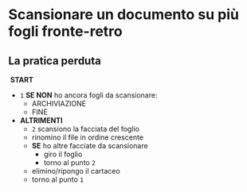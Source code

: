 # Scansionare un documento su più fogli fronte-retro
## La pratica perduta
​
**START**
​
- `1` **SE NON** ho ancora fogli da scansionare:
    - ARCHIVIAZIONE
    - FINE
​
 - **ALTRIMENTI**
    - `2` scansiono la facciata del foglio   
    - rinomino il file in ordine crescente
    - **SE** ho altre facciate da scansionare
        - giro il foglio
        - torno al punto `2`
    - elimino/ripongo il cartaceo
    - torno al punto `1`
